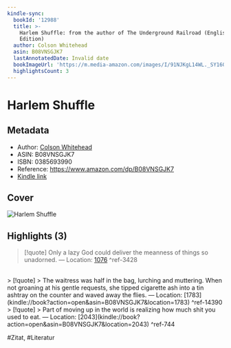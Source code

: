 ```yaml
---
kindle-sync:
  bookId: '12988'
  title: >-
    Harlem Shuffle: from the author of The Underground Railroad (English
    Edition)
  author: Colson Whitehead
  asin: B08VNSGJK7
  lastAnnotatedDate: Invalid date
  bookImageUrl: 'https://m.media-amazon.com/images/I/91NJKgL14WL._SY160.jpg'
  highlightsCount: 3
---
```

# Harlem Shuffle
## Metadata
* Author: [Colson Whitehead](<https://www.goodreads.com/search?q=Colson Whitehead>)
* ASIN: B08VNSGJK7
* ISBN: 0385693990
* Reference: https://www.amazon.com/dp/B08VNSGJK7
* [Kindle link](kindle://book?action=open&asin=B08VNSGJK7)

## Cover
![Harlem Shuffle](https://m.media-amazon.com/images/I/91NJKgL14WL._SY160.jpg)

## Highlights (3)

> [!quote]
> Only a lazy God could deliver the meanness of things so unadorned. — Location: [1076](kindle://book?action=open&asin=B08VNSGJK7&location=1076) ^ref-3428

<br>
> [!quote]
> The waitress was half in the bag, lurching and muttering. When not groaning at his gentle requests, she tipped cigarette ash into a tin ashtray on the counter and waved away the flies. — Location: [1783](kindle://book?action=open&asin=B08VNSGJK7&location=1783) ^ref-14390

<br>
> [!quote]
> Part of moving up in the world is realizing how much shit you used to eat. — Location: [2043](kindle://book?action=open&asin=B08VNSGJK7&location=2043) ^ref-744

<br>

#Zitat, #Literatur
